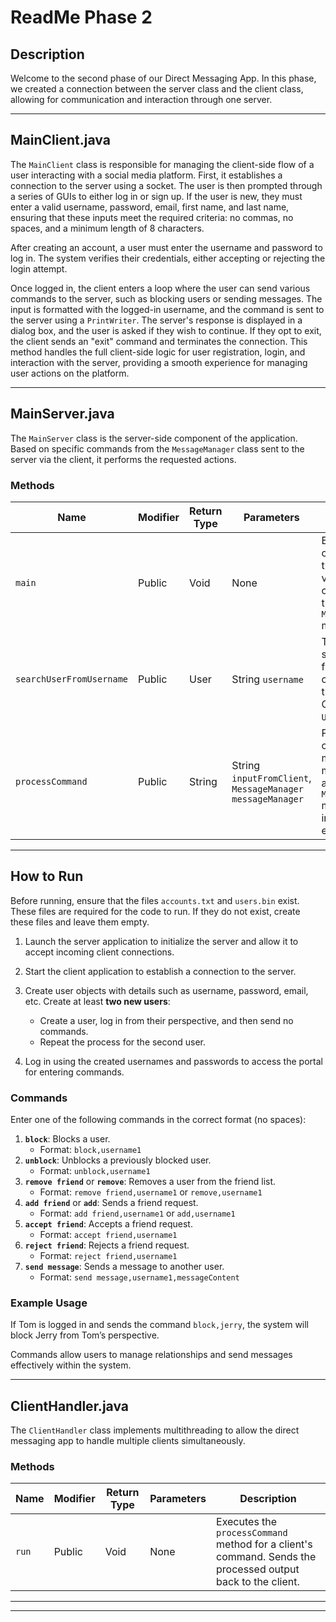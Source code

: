 # ReadMe Phase 2

## Description

Welcome to the second phase of our Direct Messaging App. In this phase, we created a connection between the server class and the client class, allowing for communication and interaction through one server.

---

## MainClient.java

The `MainClient` class is responsible for managing the client-side flow of a user interacting with a social media platform. First, it establishes a connection to the server using a socket. The user is then prompted through a series of GUIs to either log in or sign up. If the user is new, they must enter a valid username, password, email, first name, and last name, ensuring that these inputs meet the required criteria: no commas, no spaces, and a minimum length of 8 characters.

After creating an account, a user must enter the username and password to log in. The system verifies their credentials, either accepting or rejecting the login attempt.

Once logged in, the client enters a loop where the user can send various commands to the server, such as blocking users or sending messages. The input is formatted with the logged-in username, and the command is sent to the server using a `PrintWriter`. The server's response is displayed in a dialog box, and the user is asked if they wish to continue. If they opt to exit, the client sends an "exit" command and terminates the connection. This method handles the full client-side logic for user registration, login, and interaction with the server, providing a smooth experience for managing user actions on the platform.

---

## MainServer.java

The `MainServer` class is the server-side component of the application. Based on specific commands from the `MessageManager` class sent to the server via the client, it performs the requested actions.

### Methods

| **Name**                | **Modifier** | **Return Type** | **Parameters**                 | **Description**                                                                                                                                          |
|-------------------------|--------------|-----------------|--------------------------------|----------------------------------------------------------------------------------------------------------------------------------------------------------|
| `main`                 | Public       | Void            | None                           | Establishes a connection between the server and client via the port. Reads the command, and runs the corresponding `MessageManager` method.                |
| `searchUserFromUsername` | Public       | User            | String `username`             | Takes a username, searches the binary file storing all user objects, and returns the user if found. Otherwise, throws a `UserNotFoundException`.          |
| `processCommand`        | Public       | String          | String `inputFromClient`, `MessageManager messageManager` | Processes user commands related to messaging and user management. Invokes appropriate `MessageManager` methods and handles invalid inputs or exceptions. |

---

## How to Run

Before running, ensure that the files `accounts.txt` and `users.bin` exist. These files are required for the code to run. If they do not exist, create these files and leave them empty.

1. Launch the server application to initialize the server and allow it to accept incoming client connections.
2. Start the client application to establish a connection to the server.
3. Create user objects with details such as username, password, email, etc. Create at least **two new users**:
   - Create a user, log in from their perspective, and then send no commands.
   - Repeat the process for the second user.

4. Log in using the created usernames and passwords to access the portal for entering commands.

### Commands

Enter one of the following commands in the correct format (no spaces):

1. **`block`**: Blocks a user.
   - Format: `block,username1`
2. **`unblock`**: Unblocks a previously blocked user.
   - Format: `unblock,username1`
3. **`remove friend`** or **`remove`**: Removes a user from the friend list.
   - Format: `remove friend,username1` or `remove,username1`
4. **`add friend`** or **`add`**: Sends a friend request.
   - Format: `add friend,username1` or `add,username1`
5. **`accept friend`**: Accepts a friend request.
   - Format: `accept friend,username1`
6. **`reject friend`**: Rejects a friend request.
   - Format: `reject friend,username1`
7. **`send message`**: Sends a message to another user.
   - Format: `send message,username1,messageContent`

### Example Usage

If Tom is logged in and sends the command `block,jerry`, the system will block Jerry from Tom’s perspective.

Commands allow users to manage relationships and send messages effectively within the system.

---

## ClientHandler.java

The `ClientHandler` class implements multithreading to allow the direct messaging app to handle multiple clients simultaneously.

### Methods

| **Name** | **Modifier** | **Return Type** | **Parameters** | **Description**                                                                                           |
|----------|--------------|-----------------|----------------|-----------------------------------------------------------------------------------------------------------|
| `run`    | Public       | Void            | None           | Executes the `processCommand` method for a client's command. Sends the processed output back to the client. |

---

---
